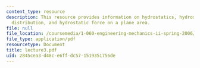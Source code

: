 ```yaml
---
content_type: resource
description: This resource provides information on hydrostatics, hydrostatics pressure
  distribution, and hydrostatic force on a plane area.
file: null
file_location: /coursemedia/1-060-engineering-mechanics-ii-spring-2006/2845cea3d48ce6ffdc571519351755de_lecture3.pdf
file_type: application/pdf
resourcetype: Document
title: lecture3.pdf
uid: 2845cea3-d48c-e6ff-dc57-1519351755de
---
```

